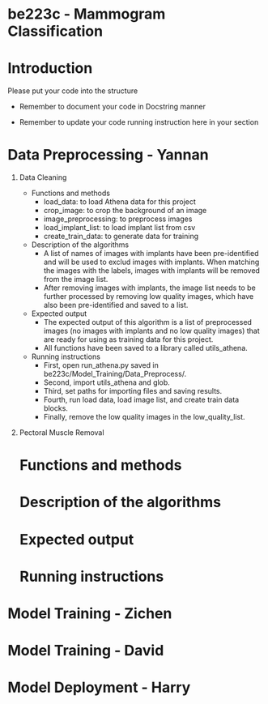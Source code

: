 # be223c - Mammogram Classification


# Introduction

Please put your code into the structure

* Remember to document your code in Docstring manner

* Remember to update your code running instruction here in your section


# Data Preprocessing - Yannan

1. Data Cleaning
	- Functions and methods
		- load_data: to load Athena data for this project
		- crop_image: to crop the background of an image
		- image_preprocessing: to preprocess images
		- load_implant_list: to load implant list from csv
		- create_train_data: to generate data for training
	- Description of the algorithms
		- A list of names of images with implants have been pre-identified and will be used to exclud images with implants. When matching the images with the labels, images with implants will be removed from the image list.
		- After removing images with implants, the image list needs to be further processed by removing low quality images, which have also been pre-identified and saved to a list. 
	- Expected output
		- The expected output of this algorithm is a list of preprocessed images (no images with implants and no low quality images) that are ready for using as training data for this project. 
		- All functions have been saved to a library called utils_athena. 
	- Running instructions
		- First, open run_athena.py saved in be223c/Model_Training/Data_Preprocess/. 
		- Second, import utils_athena and glob.
		- Third, set paths for importing files and saving results.
		- Fourth, run load data, load image list, and create train data blocks.
		- Finally, remove the low quality images in the low_quality_list.

2. Pectoral Muscle Removal
	# Functions and methods

	# Description of the algorithms

	# Expected output

	# Running instructions



# Model Training - Zichen



# Model Training - David


# Model Deployment - Harry

